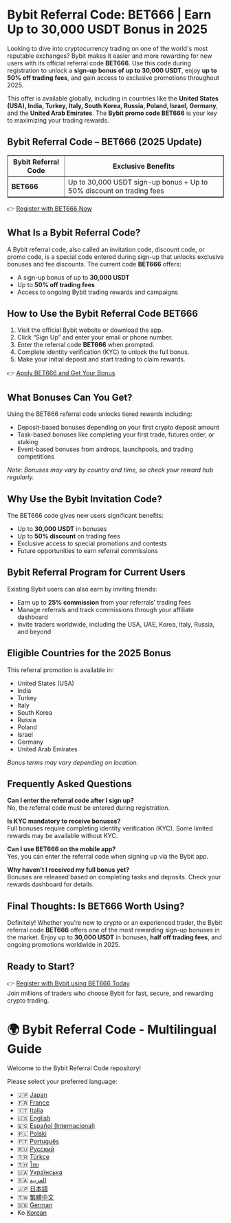 <h1>Bybit Referral Code: BET666 | Earn Up to 30,000 USDT Bonus in 2025</h1>
<p>Looking to dive into cryptocurrency trading on one of the world's most reputable exchanges? Bybit makes it easier and more rewarding for new users with its official referral code <strong>BET666</strong>. Use this code during registration to unlock a <strong>sign-up bonus of up to 30,000 USDT</strong>, enjoy <strong>up to 50% off trading fees</strong>, and gain access to exclusive promotions throughout 2025.</p>
<p>This offer is available globally, including in countries like the <strong>United States (USA), India, Turkey, Italy, South Korea, Russia, Poland, Israel, Germany</strong>, and the <strong>United Arab Emirates</strong>. The <strong>Bybit promo code BET666</strong> is your key to maximizing your trading rewards.</p>

<h2>Bybit Referral Code – BET666 (2025 Update)</h2>
<table border="1" cellpadding="8" cellspacing="0">
<tr>
<th>Bybit Referral Code</th>
<th>Exclusive Benefits</th>
</tr>
<tr>
<td><strong>BET666</strong></td>
<td>Up to 30,000 USDT sign-up bonus + Up to 50% discount on trading fees</td>
</tr>
</table>
<p>👉 <a href="https://partner.bybit.com/b/bet666">Register with BET666 Now</a></p>

<h2>What Is a Bybit Referral Code?</h2>
<p>A Bybit referral code, also called an invitation code, discount code, or promo code, is a special code entered during sign-up that unlocks exclusive bonuses and fee discounts. The current code <strong>BET666</strong> offers:</p>
<ul>
<li>A sign-up bonus of up to <strong>30,000 USDT</strong></li>
<li>Up to <strong>50% off trading fees</strong></li>
<li>Access to ongoing Bybit trading rewards and campaigns</li>
</ul>

<h2>How to Use the Bybit Referral Code BET666</h2>
<ol>
<li>Visit the official Bybit website or download the app.</li>
<li>Click “Sign Up” and enter your email or phone number.</li>
<li>Enter the referral code <strong>BET666</strong> when prompted.</li>
<li>Complete identity verification (KYC) to unlock the full bonus.</li>
<li>Make your initial deposit and start trading to claim rewards.</li>
</ol>
<p>👉 <a href="https://partner.bybit.com/b/bet666">Apply BET666 and Get Your Bonus</a></p>

<h2>What Bonuses Can You Get?</h2>
<p>Using the BET666 referral code unlocks tiered rewards including:</p>
<ul>
<li>Deposit-based bonuses depending on your first crypto deposit amount</li>
<li>Task-based bonuses like completing your first trade, futures order, or staking</li>
<li>Event-based bonuses from airdrops, launchpools, and trading competitions</li>
</ul>
<p><em>Note: Bonuses may vary by country and time, so check your reward hub regularly.</em></p>

<h2>Why Use the Bybit Invitation Code?</h2>
<p>The BET666 code gives new users significant benefits:</p>
<ul>
<li>Up to <strong>30,000 USDT</strong> in bonuses</li>
<li>Up to <strong>50% discount</strong> on trading fees</li>
<li>Exclusive access to special promotions and contests</li>
<li>Future opportunities to earn referral commissions</li>
</ul>

<h2>Bybit Referral Program for Current Users</h2>
<p>Existing Bybit users can also earn by inviting friends:</p>
<ul>
<li>Earn up to <strong>25% commission</strong> from your referrals’ trading fees</li>
<li>Manage referrals and track commissions through your affiliate dashboard</li>
<li>Invite traders worldwide, including the USA, UAE, Korea, Italy, Russia, and beyond</li>
</ul>

<h2>Eligible Countries for the 2025 Bonus</h2>
<p>This referral promotion is available in:</p>
<ul>
<li>United States (USA)</li>
<li>India</li>
<li>Turkey</li>
<li>Italy</li>
<li>South Korea</li>
<li>Russia</li>
<li>Poland</li>
<li>Israel</li>
<li>Germany</li>
<li>United Arab Emirates</li>
</ul>
<p><em>Bonus terms may vary depending on location.</em></p>

<h2>Frequently Asked Questions</h2>
<p><strong>Can I enter the referral code after I sign up?</strong><br>No, the referral code must be entered during registration.</p>
<p><strong>Is KYC mandatory to receive bonuses?</strong><br>Full bonuses require completing identity verification (KYC). Some limited rewards may be available without KYC.</p>
<p><strong>Can I use BET666 on the mobile app?</strong><br>Yes, you can enter the referral code when signing up via the Bybit app.</p>
<p><strong>Why haven’t I received my full bonus yet?</strong><br>Bonuses are released based on completing tasks and deposits. Check your rewards dashboard for details.</p>

<h2>Final Thoughts: Is BET666 Worth Using?</h2>
<p>Definitely! Whether you’re new to crypto or an experienced trader, the Bybit referral code <strong>BET666</strong> offers one of the most rewarding sign-up bonuses in the market. Enjoy up to <strong>30,000 USDT</strong> in bonuses, <strong>half off trading fees</strong>, and ongoing promotions worldwide in 2025.</p>

<h2>Ready to Start?</h2>
<p>👉 <a href="https://partner.bybit.com/b/bet666">Register with Bybit using BET666 Today</a><br>Join millions of traders who choose Bybit for fast, secure, and rewarding crypto trading.</p>

# 🌍 Bybit Referral Code - Multilingual Guide

Welcome to the Bybit Referral Code repository!

Please select your preferred language:

- 🇯🇵 [Japan](./ja/README.md)
- 🇫🇷 [France](./fr/README.md)
- 🇮🇹 [Italia](./it/README.md)
- 🇺🇸 [English](./en/README.md)
- 🇪🇸 [Español (Internacional)](./es/README.md)
- 🇵🇱 [Polski](./pl/README.md)
- 🇵🇹 [Português ](./pt/README.md)
- 🇷🇺 [Русский](./ru/README.md)
- 🇹🇷 [Türkçe](./tr/README.md)
- 🇹🇭 [ไทย](./th/README.md)
- 🇺🇦 [Українська](./uk/README.md)
- 🇸🇦 [العربيه](./ar/README.md)
- 🇯🇵 [日本語](./ja/README.md)
- 🇹🇼 [繁體中文](./zh/README.md)
- 🇩🇪 [German](./de/README.md)
- Ko [Korean](./ko/README.md)
